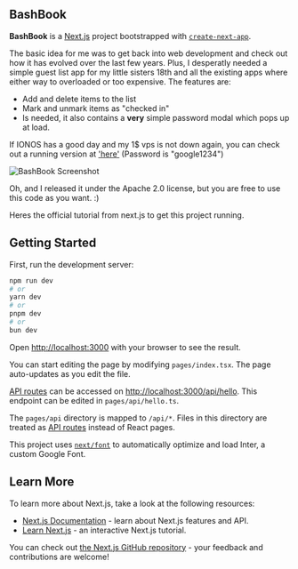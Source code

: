 ## BashBook
**BashBook** is a [Next.js](https://nextjs.org/) project bootstrapped with [`create-next-app`](https://github.com/vercel/next.js/tree/canary/packages/create-next-app).

The basic idea for me was to get back into web development and check out how it has evolved over the last few years.
Plus, I desperatly needed a simple guest list app for my little sisters 18th and all the existing apps where either way to overloaded or too expensive.
The features are:
- Add and delete items to the list
- Mark and unmark items as "checked in"
- Is needed, it also contains a **very** simple password modal which pops up at load.

If IONOS has a good day and my 1$ vps is not down again, you can check out a running version at ['here'](http://194.164.56.77:3000/) (Password is "google1234")

![BashBook Screenshot](https://notenoughsleep.eu/files/BashBook_Screen1.png)

Oh, and I released it under the Apache 2.0 license, but you are free to use this code as you want. :)

Heres the official tutorial from next.js to get this project running.
## Getting Started

First, run the development server:

```bash
npm run dev
# or
yarn dev
# or
pnpm dev
# or
bun dev
```

Open [http://localhost:3000](http://localhost:3000) with your browser to see the result.

You can start editing the page by modifying `pages/index.tsx`. The page auto-updates as you edit the file.

[API routes](https://nextjs.org/docs/api-routes/introduction) can be accessed on [http://localhost:3000/api/hello](http://localhost:3000/api/hello). This endpoint can be edited in `pages/api/hello.ts`.

The `pages/api` directory is mapped to `/api/*`. Files in this directory are treated as [API routes](https://nextjs.org/docs/api-routes/introduction) instead of React pages.

This project uses [`next/font`](https://nextjs.org/docs/basic-features/font-optimization) to automatically optimize and load Inter, a custom Google Font.

## Learn More

To learn more about Next.js, take a look at the following resources:

- [Next.js Documentation](https://nextjs.org/docs) - learn about Next.js features and API.
- [Learn Next.js](https://nextjs.org/learn) - an interactive Next.js tutorial.

You can check out [the Next.js GitHub repository](https://github.com/vercel/next.js/) - your feedback and contributions are welcome!

